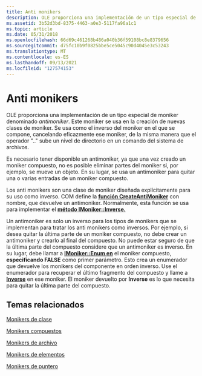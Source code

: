 ```yaml
---
title: Anti monikers
description: OLE proporciona una implementación de un tipo especial de moniker denominado antimoniker.
ms.assetid: 3b52d3bd-8375-4463-a0e3-5117fa96a1c1
ms.topic: article
ms.date: 05/31/2018
ms.openlocfilehash: 66d69c461268b486a040b36f59108bc8e8379656
ms.sourcegitcommit: d75fc10b9f0825bbe5ce5045c90d4045e3c53243
ms.translationtype: MT
ms.contentlocale: es-ES
ms.lasthandoff: 09/13/2021
ms.locfileid: "127574153"
---
```

# <a name="anti-monikers"></a>Anti monikers

OLE proporciona una implementación de un tipo especial de moniker denominado *antimoniker*. Este moniker se usa en la creación de nuevas clases de moniker. Se usa como el inverso del moniker en el que se compone, cancelando eficazmente ese moniker, de la misma manera que el operador ".." sube un nivel de directorio en un comando del sistema de archivos.

Es necesario tener disponible un antimoniker, ya que una vez creado un moniker compuesto, no es posible eliminar partes del moniker si, por ejemplo, se mueve un objeto. En su lugar, se usa un antimoniker para quitar una o varias entradas de un moniker compuesto.

Los anti monikers son una clase de moniker diseñada explícitamente para su uso como inverso. COM define la [**función CreateAntiMoniker**](/windows/desktop/api/Objbase/nf-objbase-createantimoniker) con nombre, que devuelve un antimoniker. Normalmente, esta función se usa para implementar el [**método IMoniker::Inverse.**](/windows/desktop/api/ObjIdl/nf-objidl-imoniker-inverse)

Un antimoniker es solo un inverso para los tipos de monikers que se implementan para tratar los anti monikers como inversos. Por ejemplo, si desea quitar la última parte de un moniker compuesto, no debe crear un antimoniker y crearlo al final del compuesto. No puede estar seguro de que la última parte del compuesto considere que un antimoniker es inverso. En su lugar, debe llamar a [**IMoniker::Enum en**](/windows/desktop/api/ObjIdl/nf-objidl-imoniker-enum) el moniker compuesto, **especificando FALSE** como primer parámetro. Esto crea un enumerador que devuelve los monikers del componente en orden inverso. Use el enumerador para recuperar el último fragmento del compuesto y llame a [**Inverse**](/windows/desktop/api/ObjIdl/nf-objidl-imoniker-inverse) en ese moniker. El moniker devuelto por **Inverse** es lo que necesita para quitar la última parte del compuesto.

## <a name="related-topics"></a>Temas relacionados

<dl> <dt>

[Monikers de clase](class-monikers.md)
</dt> <dt>

[Monikers compuestos](composite-monikers.md)
</dt> <dt>

[Monikers de archivo](file-monikers.md)
</dt> <dt>

[Monikers de elementos](item-monikers.md)
</dt> <dt>

[Monikers de puntero](pointer-monikers.md)
</dt> </dl>

 

 




